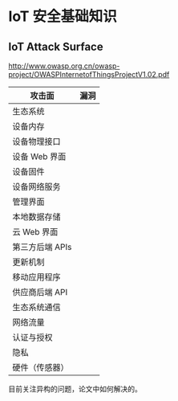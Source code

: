 # IoT 安全基础知识

## IoT Attack Surface

<http://www.owasp.org.cn/owasp-project/OWASPInternetofThingsProjectV1.02.pdf>

| 攻击面          | 漏洞 |
| --------------- | ---- |
| 生态系统        |      |
| 设备内存        |      |
| 设备物理接口    |      |
| 设备 Web 界面   |      |
| 设备固件        |      |
| 设备网络服务    |      |
| 管理界面        |      |
| 本地数据存储    |      |
| 云 Web 界面     |      |
| 第三方后端 APIs |      |
| 更新机制        |      |
| 移动应用程序    |      |
| 供应商后端 API  |      |
| 生态系统通信    |      |
| 网络流量        |      |
| 认证与授权      |      |
| 隐私            |      |
| 硬件（传感器）  |      |



目前关注异构的问题，论文中如何解决的。

